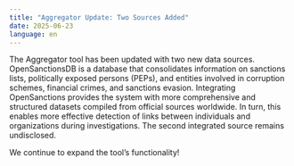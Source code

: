 ```yaml
---
title: "Aggregator Update: Two Sources Added"
date: 2025-06-23
language: en
---
```

The Aggregator tool has been updated with two new data sources. OpenSanctionsDB is a database that consolidates information on sanctions lists, politically exposed persons (PEPs), and entities involved in corruption schemes, financial crimes, and sanctions evasion. Integrating OpenSanctions provides the system with more comprehensive and structured datasets compiled from official sources worldwide. In turn, this enables more effective detection of links between individuals and organizations during investigations. The second integrated source remains undisclosed.

We continue to expand the tool’s functionality!
